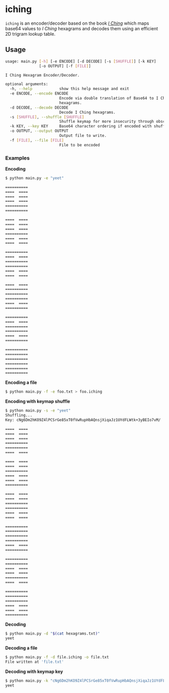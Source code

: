 # iching

`iching` is an encoder/decoder based on the book *[I Ching](https://en.wikipedia.org/wiki/I_Ching)* which maps base64
values to *I Ching* hexagrams and decodes them using an efficient 2D trigram lookup table.

## Usage

```bash
usage: main.py [-h] [-e ENCODE] [-d DECODE] [-s [SHUFFLE]] [-k KEY]
               [-o OUTPUT] [-f [FILE]]

I Ching Hexagram Encoder/Decoder.

optional arguments:
  -h, --help            show this help message and exit
  -e ENCODE, --encode ENCODE
                        Encode via double translation of Base64 to I Ching
                        hexagrams.
  -d DECODE, --decode DECODE
                        Decode I Ching hexagrams.
  -s [SHUFFLE], --shuffle [SHUFFLE]
                        Shuffle keymap for more insecurity through obscurity.
  -k KEY, --key KEY     Base64 character ordering if encoded with shuffle.
  -o OUTPUT, --output OUTPUT
                        Output file to write.
  -f [FILE], --file [FILE]
                        File to be encoded
```

### Examples

**Encoding**

```bash
$ python main.py -e "yeet"

==========
====  ====
====  ====
====  ====
==========
==========

====  ====
====  ====
====  ====
==========
====  ====
====  ====

==========
====  ====
==========
==========
====  ====
====  ====

====  ====
==========
==========
==========
====  ====
==========

==========
====  ====
==========
==========
====  ====
==========

==========
==========
==========
==========
==========
==========

```

**Encoding a file**

```bash
$ python main.py -f -e foo.txt > foo.iching
```

**Encoding with keymap shuffle**

```bash
$ python main.py -s -e "yeet"
Shuffling...
Key: cNg6Dm2hKO9Z4lPCSrGe85xT0fVwRupHbAQnsjXiqaJz1UYdFLWtk+3yBEIo7vM/

====  ====
====  ====
====  ====
==========
==========
====  ====

====  ====
====  ====
==========
====  ====
====  ====
==========

====  ====
====  ====
==========
==========
====  ====
====  ====

==========
==========
==========
==========
====  ====
==========

==========
==========
====  ====
====  ====
==========
====  ====

==========
==========
==========
====  ====
====  ====
==========

```

**Decoding**

```bash
$ python main.py -d "$(cat hexagrams.txt)"
yeet
```

**Decoding a file**
```bash
$ python main.py -f -d file.iching -o file.txt
File written at 'file.txt'
```

**Decoding with keymap key**
```bash
$ python main.py -k "cNg6Dm2hKO9Z4lPCSrGe85xT0fVwRupHbAQnsjXiqaJz1UYdFLWtk+3yBEIo7vM/" -d "$(cat hexagrams.txt)"
yeet
```